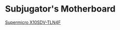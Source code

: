 # Subjugator's Motherboard
[Supermicro X10SDV-TLN4F](http://www.supermicro.com/products/motherboard/xeon/d/x10sdv-tln4f.cfm)
